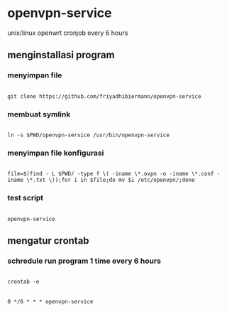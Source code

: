 # openvpn-service
unix/linux openwrt cronjob every 6 hours
<h2>menginstallasi program</h2>
<h3>menyimpan file</h3>
<code>
git clone https://github.com/friyadhibiermann/openvpn-service
</code>
<h3>membuat symlink</h3>
<code>
ln -s $PWD/openvpn-service /usr/bin/openvpn-service
</code>
<h3>menyimpan file konfigurasi</h3>
<code>
file=$(find - L $PWD/ -type f \( -iname \*.ovpn -o -iname \*.conf -iname \*.txt \));for i in $file;do mv $i /etc/openvpn/;done
</code>
<h3>test script</h3>
<code>
openvpn-service
</code>
<h2>mengatur crontab</h2>
<h3>schredule run program 1 time every 6 hours</h3>
<code>
crontab -e
</code><br>
<code>
0 */6 * * * openvpn-service
</code>
